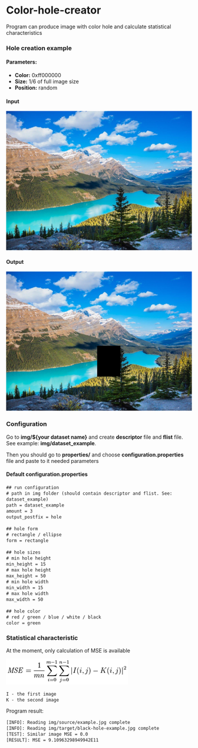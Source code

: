 # Color-hole-creator

Program can produce image with color hole and calculate statistical characteristics

### Hole creation example

#### Parameters:

   - **Color:** 0xff000000
   - **Size:** 1/6 of full image size
   - **Position:** random

#### Input

![](https://github.com/NikitaDestrain/color-hole-creator/blob/master/readme-resources/example.jpg)

#### Output

![](https://github.com/NikitaDestrain/color-hole-creator/blob/master/readme-resources/black-hole-example.jpg)

### Configuration

Go to **img/${your dataset name}** and create **descriptor** file and **flist** file. See example: **img/dataset_example**.

Then you should go to **properties/** and choose **configuration.properties** file and paste to it needed parameters

#### Default configuration.properties

```
## run configuration
# path in img folder (should contain descriptor and flist. See: dataset_example)
path = dataset_example
amount = 3
output_postfix = hole

## hole form
# rectangle / ellipse
form = rectangle

## hole sizes
# min hole height
min_height = 15
# max hole height
max_height = 50
# min hole width
min_width = 15
# max hole width
max_width = 50

## hole color
# red / green / blue / white / black
color = green
```

### Statistical characteristic

At the moment, only calculation of MSE is available

![](https://github.com/NikitaDestrain/color-hole-creator/blob/master/readme-resources/mse.PNG)

```
I - the first image 
K - the second image
```

Program result:

```
[INFO]: Reading img/source/example.jpg complete
[INFO]: Reading img/target/black-hole-example.jpg complete
[TEST]: Similar image MSE = 0.0
[RESULT]: MSE = 9.10963298949942E11
```